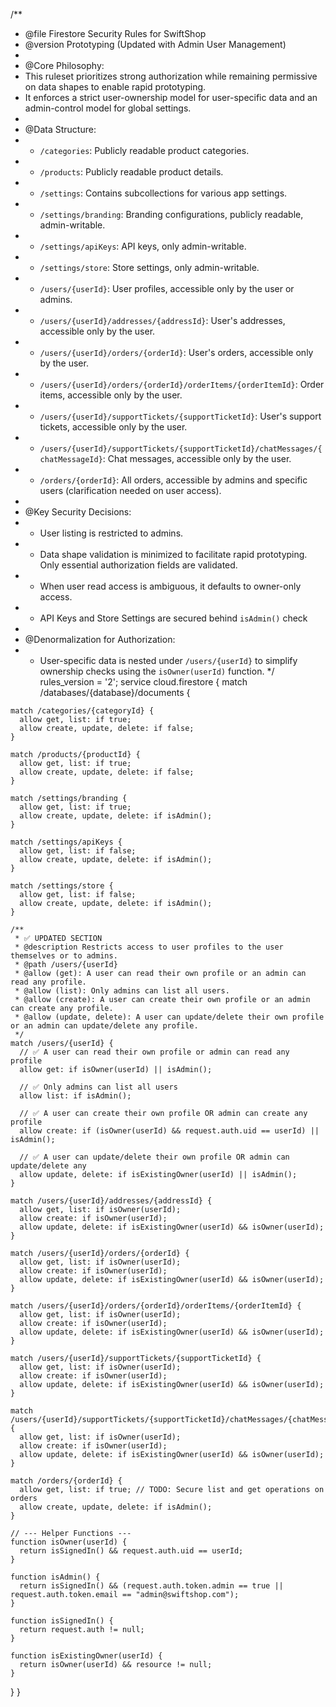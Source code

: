 /**
 * @file Firestore Security Rules for SwiftShop
 * @version Prototyping (Updated with Admin User Management)
 *
 * @Core Philosophy:
 * This ruleset prioritizes strong authorization while remaining permissive on data shapes to enable rapid prototyping.
 * It enforces a strict user-ownership model for user-specific data and an admin-control model for global settings.
 *
 * @Data Structure:
 * - `/categories`: Publicly readable product categories.
 * - `/products`: Publicly readable product details.
 * - `/settings`: Contains subcollections for various app settings.
 *   - `/settings/branding`: Branding configurations, publicly readable, admin-writable.
 *   - `/settings/apiKeys`: API keys, only admin-writable.
 *   - `/settings/store`: Store settings, only admin-writable.
 * - `/users/{userId}`: User profiles, accessible only by the user or admins.
 *   - `/users/{userId}/addresses/{addressId}`: User's addresses, accessible only by the user.
 *   - `/users/{userId}/orders/{orderId}`: User's orders, accessible only by the user.
 *   - `/users/{userId}/orders/{orderId}/orderItems/{orderItemId}`: Order items, accessible only by the user.
 *   - `/users/{userId}/supportTickets/{supportTicketId}`: User's support tickets, accessible only by the user.
 *   - `/users/{userId}/supportTickets/{supportTicketId}/chatMessages/{chatMessageId}`: Chat messages, accessible only by the user.
 * - `/orders/{orderId}`: All orders, accessible by admins and specific users (clarification needed on user access).
 *
 * @Key Security Decisions:
 * - User listing is restricted to admins.
 * - Data shape validation is minimized to facilitate rapid prototyping. Only essential authorization fields are validated.
 * - When user read access is ambiguous, it defaults to owner-only access.
 * - API Keys and Store Settings are secured behind `isAdmin()` check
 *
 * @Denormalization for Authorization:
 *   - User-specific data is nested under `/users/{userId}` to simplify ownership checks using the `isOwner(userId)` function.
 */
rules_version = '2';
service cloud.firestore {
  match /databases/{database}/documents {

    match /categories/{categoryId} {
      allow get, list: if true;
      allow create, update, delete: if false;
    }

    match /products/{productId} {
      allow get, list: if true;
      allow create, update, delete: if false;
    }

    match /settings/branding {
      allow get, list: if true;
      allow create, update, delete: if isAdmin();
    }

    match /settings/apiKeys {
      allow get, list: if false;
      allow create, update, delete: if isAdmin();
    }

    match /settings/store {
      allow get, list: if false;
      allow create, update, delete: if isAdmin();
    }

    /**
     * ✅ UPDATED SECTION
     * @description Restricts access to user profiles to the user themselves or to admins.
     * @path /users/{userId}
     * @allow (get): A user can read their own profile or an admin can read any profile.
     * @allow (list): Only admins can list all users.
     * @allow (create): A user can create their own profile or an admin can create any profile.
     * @allow (update, delete): A user can update/delete their own profile or an admin can update/delete any profile.
     */
    match /users/{userId} {
      // ✅ A user can read their own profile or admin can read any profile
      allow get: if isOwner(userId) || isAdmin();

      // ✅ Only admins can list all users
      allow list: if isAdmin();

      // ✅ A user can create their own profile OR admin can create any profile
      allow create: if (isOwner(userId) && request.auth.uid == userId) || isAdmin();

      // ✅ A user can update/delete their own profile OR admin can update/delete any
      allow update, delete: if isExistingOwner(userId) || isAdmin();
    }

    match /users/{userId}/addresses/{addressId} {
      allow get, list: if isOwner(userId);
      allow create: if isOwner(userId);
      allow update, delete: if isExistingOwner(userId) && isOwner(userId);
    }

    match /users/{userId}/orders/{orderId} {
      allow get, list: if isOwner(userId);
      allow create: if isOwner(userId);
      allow update, delete: if isExistingOwner(userId) && isOwner(userId);
    }

    match /users/{userId}/orders/{orderId}/orderItems/{orderItemId} {
      allow get, list: if isOwner(userId);
      allow create: if isOwner(userId);
      allow update, delete: if isExistingOwner(userId) && isOwner(userId);
    }

    match /users/{userId}/supportTickets/{supportTicketId} {
      allow get, list: if isOwner(userId);
      allow create: if isOwner(userId);
      allow update, delete: if isExistingOwner(userId) && isOwner(userId);
    }

    match /users/{userId}/supportTickets/{supportTicketId}/chatMessages/{chatMessageId} {
      allow get, list: if isOwner(userId);
      allow create: if isOwner(userId);
      allow update, delete: if isExistingOwner(userId) && isOwner(userId);
    }

    match /orders/{orderId} {
      allow get, list: if true; // TODO: Secure list and get operations on orders
      allow create, update, delete: if isAdmin();
    }

    // --- Helper Functions ---
    function isOwner(userId) {
      return isSignedIn() && request.auth.uid == userId;
    }

    function isAdmin() {
      return isSignedIn() && (request.auth.token.admin == true || request.auth.token.email == "admin@swiftshop.com");
    }

    function isSignedIn() {
      return request.auth != null;
    }

    function isExistingOwner(userId) {
      return isOwner(userId) && resource != null;
    }
  }
}
